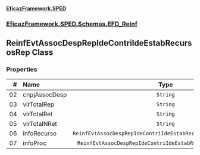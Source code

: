 #### [EficazFramework.SPED](EficazFrameworkSPED.md 'EficazFramework SPED')
### [EficazFramework.SPED.Schemas.EFD_Reinf](EficazFramework.SPED.Schemas.EFD_Reinf.md 'EficazFramework.SPED.Schemas.EFD_Reinf')

## ReinfEvtAssocDespRepIdeContriIdeEstabRecursosRep Class
### Properties

| # | Name | Type | |
| ---: | :--- | :---: | :--- |
| 02 | cnpjAssocDesp | `String` |  |
| 03 | vlrTotalRep | `String` |  |
| 04 | vlrTotalRet | `String` |  |
| 05 | vlrTotalNRet | `String` |  |
| 06 | infoRecurso | `ReinfEvtAssocDespRepIdeContriIdeEstabRecursosRepInfoRecurso[]` |  |
| 07 | infoProc | `ReinfEvtAssocDespRepIdeContriIdeEstabRecursosRepInfoProc[]` |  |
